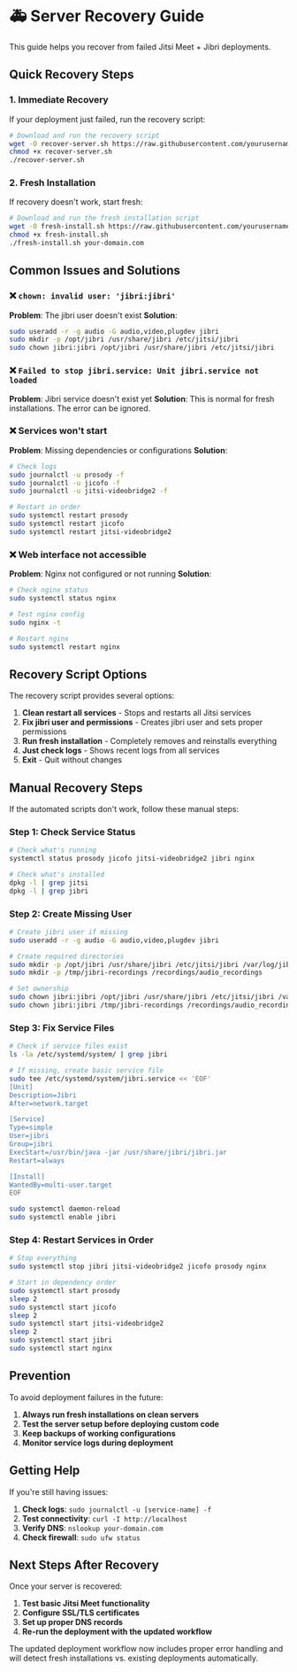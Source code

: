 # 🚑 Server Recovery Guide

This guide helps you recover from failed Jitsi Meet + Jibri deployments.

## Quick Recovery Steps

### 1. **Immediate Recovery**
If your deployment just failed, run the recovery script:

```bash
# Download and run the recovery script
wget -O recover-server.sh https://raw.githubusercontent.com/yourusername/Nautilus/main/scripts/recover-server.sh
chmod +x recover-server.sh
./recover-server.sh
```

### 2. **Fresh Installation** 
If recovery doesn't work, start fresh:

```bash
# Download and run the fresh installation script
wget -O fresh-install.sh https://raw.githubusercontent.com/yourusername/Nautilus/main/scripts/fresh-install.sh
chmod +x fresh-install.sh
./fresh-install.sh your-domain.com
```

## Common Issues and Solutions

### ❌ `chown: invalid user: 'jibri:jibri'`
**Problem**: The jibri user doesn't exist
**Solution**: 
```bash
sudo useradd -r -g audio -G audio,video,plugdev jibri
sudo mkdir -p /opt/jibri /usr/share/jibri /etc/jitsi/jibri
sudo chown jibri:jibri /opt/jibri /usr/share/jibri /etc/jitsi/jibri
```

### ❌ `Failed to stop jibri.service: Unit jibri.service not loaded`
**Problem**: Jibri service doesn't exist yet
**Solution**: This is normal for fresh installations. The error can be ignored.

### ❌ Services won't start
**Problem**: Missing dependencies or configurations
**Solution**: 
```bash
# Check logs
sudo journalctl -u prosody -f
sudo journalctl -u jicofo -f
sudo journalctl -u jitsi-videobridge2 -f

# Restart in order
sudo systemctl restart prosody
sudo systemctl restart jicofo  
sudo systemctl restart jitsi-videobridge2
```

### ❌ Web interface not accessible
**Problem**: Nginx not configured or not running
**Solution**:
```bash
# Check nginx status
sudo systemctl status nginx

# Test nginx config
sudo nginx -t

# Restart nginx
sudo systemctl restart nginx
```

## Recovery Script Options

The recovery script provides several options:

1. **Clean restart all services** - Stops and restarts all Jitsi services
2. **Fix jibri user and permissions** - Creates jibri user and sets proper permissions
3. **Run fresh installation** - Completely removes and reinstalls everything
4. **Just check logs** - Shows recent logs from all services
5. **Exit** - Quit without changes

## Manual Recovery Steps

If the automated scripts don't work, follow these manual steps:

### Step 1: Check Service Status
```bash
# Check what's running
systemctl status prosody jicofo jitsi-videobridge2 jibri nginx

# Check what's installed
dpkg -l | grep jitsi
dpkg -l | grep jibri
```

### Step 2: Create Missing User
```bash
# Create jibri user if missing
sudo useradd -r -g audio -G audio,video,plugdev jibri

# Create required directories
sudo mkdir -p /opt/jibri /usr/share/jibri /etc/jitsi/jibri /var/log/jibri
sudo mkdir -p /tmp/jibri-recordings /recordings/audio_recordings

# Set ownership
sudo chown jibri:jibri /opt/jibri /usr/share/jibri /etc/jitsi/jibri /var/log/jibri
sudo chown jibri:jibri /tmp/jibri-recordings /recordings/audio_recordings
```

### Step 3: Fix Service Files
```bash
# Check if service files exist
ls -la /etc/systemd/system/ | grep jibri

# If missing, create basic service file
sudo tee /etc/systemd/system/jibri.service << 'EOF'
[Unit]
Description=Jibri
After=network.target

[Service]
Type=simple
User=jibri
Group=jibri
ExecStart=/usr/bin/java -jar /usr/share/jibri/jibri.jar
Restart=always

[Install]
WantedBy=multi-user.target
EOF

sudo systemctl daemon-reload
sudo systemctl enable jibri
```

### Step 4: Restart Services in Order
```bash
# Stop everything
sudo systemctl stop jibri jitsi-videobridge2 jicofo prosody nginx

# Start in dependency order
sudo systemctl start prosody
sleep 2
sudo systemctl start jicofo
sleep 2
sudo systemctl start jitsi-videobridge2
sleep 2
sudo systemctl start jibri
sudo systemctl start nginx
```

## Prevention

To avoid deployment failures in the future:

1. **Always run fresh installations on clean servers**
2. **Test the server setup before deploying custom code**
3. **Keep backups of working configurations**
4. **Monitor service logs during deployment**

## Getting Help

If you're still having issues:

1. **Check logs**: `sudo journalctl -u [service-name] -f`
2. **Test connectivity**: `curl -I http://localhost`
3. **Verify DNS**: `nslookup your-domain.com`
4. **Check firewall**: `sudo ufw status`

## Next Steps After Recovery

Once your server is recovered:

1. **Test basic Jitsi Meet functionality**
2. **Configure SSL/TLS certificates**
3. **Set up proper DNS records**
4. **Re-run the deployment with the updated workflow**

The updated deployment workflow now includes proper error handling and will detect fresh installations vs. existing deployments automatically. 